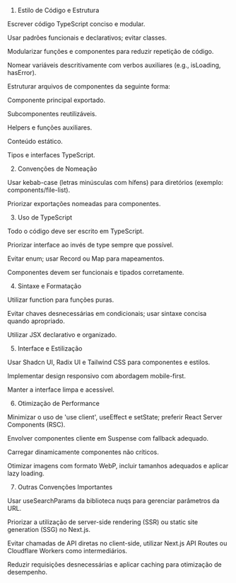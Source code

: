 1. Estilo de Código e Estrutura

Escrever código TypeScript conciso e modular.

Usar padrões funcionais e declarativos; evitar classes.

Modularizar funções e componentes para reduzir repetição de código.

Nomear variáveis descritivamente com verbos auxiliares (e.g., isLoading, hasError).

Estruturar arquivos de componentes da seguinte forma:

Componente principal exportado.

Subcomponentes reutilizáveis.

Helpers e funções auxiliares.

Conteúdo estático.

Tipos e interfaces TypeScript.

2. Convenções de Nomeação

Usar kebab-case (letras minúsculas com hífens) para diretórios (exemplo: components/file-list).

Priorizar exportações nomeadas para componentes.

3. Uso de TypeScript

Todo o código deve ser escrito em TypeScript.

Priorizar interface ao invés de type sempre que possível.

Evitar enum; usar Record ou Map para mapeamentos.

Componentes devem ser funcionais e tipados corretamente.

4. Sintaxe e Formatação

Utilizar function para funções puras.

Evitar chaves desnecessárias em condicionais; usar sintaxe concisa quando apropriado.

Utilizar JSX declarativo e organizado.

5. Interface e Estilização

Usar Shadcn UI, Radix UI e Tailwind CSS para componentes e estilos.

Implementar design responsivo com abordagem mobile-first.

Manter a interface limpa e acessível.

6. Otimização de Performance

Minimizar o uso de 'use client', useEffect e setState; preferir React Server Components (RSC).

Envolver componentes cliente em Suspense com fallback adequado.

Carregar dinamicamente componentes não críticos.

Otimizar imagens com formato WebP, incluir tamanhos adequados e aplicar lazy loading.

7. Outras Convenções Importantes

Usar useSearchParams da biblioteca nuqs para gerenciar parâmetros da URL.

Priorizar a utilização de server-side rendering (SSR) ou static site generation (SSG) no Next.js.

Evitar chamadas de API diretas no client-side, utilizar Next.js API Routes ou Cloudflare Workers como intermediários.

Reduzir requisições desnecessárias e aplicar caching para otimização de desempenho.